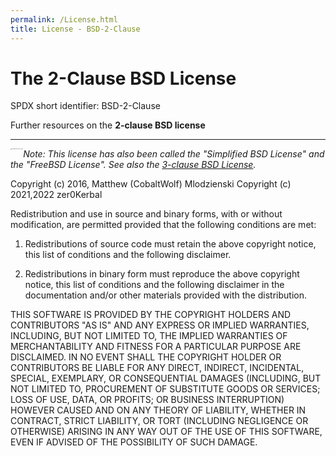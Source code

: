 ```yaml
---
permalink: /License.html
title: License - BSD-2-Clause
---
```


<!--
BSD-2-Clause.md v1.0.1.0
MOD-NAME (Abbv)
created: 01 Jun 2022
updated: 
-->
# The 2-Clause BSD License

SPDX short identifier: BSD-2-Clause

Further resources on the **2-clause BSD license**

------

<img src="https://opensource.org/files/OSI_Approved_License.png" alt="OSI Approved License Logo" align="left" style="zoom:10%; " />

*Note: This license has also been called the "Simplified BSD License" and the "FreeBSD License". See also the [3-clause BSD License](https://opensource.org/licenses/BSD-3-Clause).*

Copyright (c) 2016, Matthew (CobaltWolf) Mlodzienski 
Copyright (c) 2021,2022 zer0Kerbal

Redistribution and use in source and binary forms, with or without modification, are permitted provided that the following conditions are met:

1. Redistributions of source code must retain the above copyright notice, this list of conditions and the following disclaimer.

2. Redistributions in binary form must reproduce the above copyright notice, this list of conditions and the following disclaimer in the documentation and/or other materials provided with the distribution.

THIS SOFTWARE IS PROVIDED BY THE COPYRIGHT HOLDERS AND CONTRIBUTORS "AS IS" AND ANY EXPRESS OR IMPLIED WARRANTIES, INCLUDING, BUT NOT LIMITED TO, THE IMPLIED WARRANTIES OF MERCHANTABILITY AND FITNESS FOR A PARTICULAR PURPOSE ARE DISCLAIMED. IN NO EVENT SHALL THE COPYRIGHT HOLDER OR CONTRIBUTORS BE LIABLE FOR ANY DIRECT, INDIRECT, INCIDENTAL, SPECIAL, EXEMPLARY, OR CONSEQUENTIAL DAMAGES (INCLUDING, BUT NOT LIMITED TO, PROCUREMENT OF SUBSTITUTE GOODS OR SERVICES; LOSS OF USE, DATA, OR PROFITS; OR BUSINESS INTERRUPTION) HOWEVER CAUSED AND ON ANY THEORY OF LIABILITY, WHETHER IN CONTRACT, STRICT LIABILITY, OR TORT (INCLUDING NEGLIGENCE OR OTHERWISE) ARISING IN ANY WAY OUT OF THE USE OF THIS SOFTWARE, EVEN IF ADVISED OF THE POSSIBILITY OF SUCH DAMAGE.